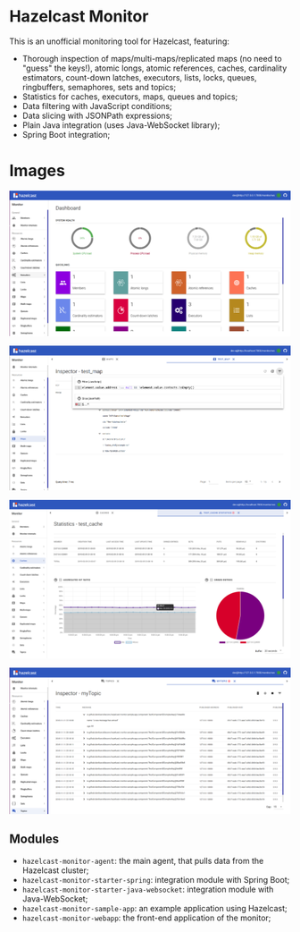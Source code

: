 # Hazelcast Monitor
This is an unofficial monitoring tool for Hazelcast, featuring:

* Thorough inspection of maps/multi-maps/replicated maps (no need to "guess" the keys!), atomic longs, atomic references, caches, cardinality estimators, count-down latches, executors, lists, locks, queues, ringbuffers, semaphores, sets and topics;
* Statistics for caches, executors, maps, queues and topics;
* Data filtering with JavaScript conditions;
* Data slicing with JSONPath expressions;
* Plain Java integration (uses Java-WebSocket library);
* Spring Boot integration;

# Images
![Dashboard](images/dashboard.png "Dashboard")

![Data filtering and slicing](images/data_filtering_slicing.png "Data filtering and slicing")

![Statistics](images/statistics_2.png "Statistics")

![Topic](images/topics.png "Topics")

## Modules
* `hazelcast-monitor-agent`: the main agent, that pulls data from the Hazelcast cluster;
* `hazelcast-monitor-starter-spring`: integration module with Spring Boot;
* `hazelcast-monitor-starter-java-websocket`: integration module with Java-WebSocket; 
* `hazelcast-monitor-sample-app`: an example application using Hazelcast;
* `hazelcast-monitor-webapp`: the front-end application of the monitor;
